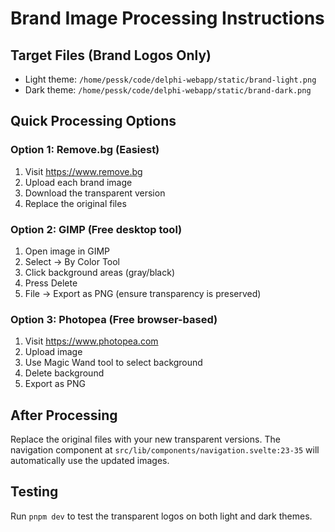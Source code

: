 # Brand Image Processing Instructions

## Target Files (Brand Logos Only)
- Light theme: `/home/pessk/code/delphi-webapp/static/brand-light.png`
- Dark theme: `/home/pessk/code/delphi-webapp/static/brand-dark.png`

## Quick Processing Options

### Option 1: Remove.bg (Easiest)
1. Visit https://www.remove.bg
2. Upload each brand image
3. Download the transparent version
4. Replace the original files

### Option 2: GIMP (Free desktop tool)
1. Open image in GIMP
2. Select → By Color Tool
3. Click background areas (gray/black)
4. Press Delete
5. File → Export as PNG (ensure transparency is preserved)

### Option 3: Photopea (Free browser-based)
1. Visit https://www.photopea.com
2. Upload image
3. Use Magic Wand tool to select background
4. Delete background
5. Export as PNG

## After Processing
Replace the original files with your new transparent versions. The navigation component at `src/lib/components/navigation.svelte:23-35` will automatically use the updated images.

## Testing
Run `pnpm dev` to test the transparent logos on both light and dark themes.